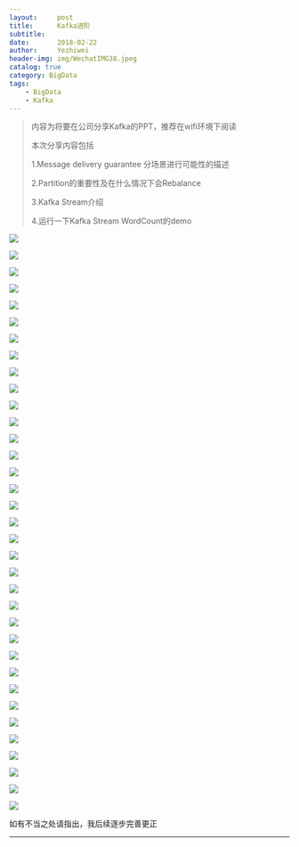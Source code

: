 ```yaml
---
layout:     post
title:      Kafka进阶
subtitle:   
date:       2018-02-22
author:     Yezhiwei
header-img: img/WechatIMG38.jpeg
catalog: true
category: BigData
tags:
    - BigData
    - Kafka
---
```


> 内容为将要在公司分享Kafka的PPT，推荐在wifi环境下阅读
> 
> 本次分享内容包括
> 
> 1.Message delivery guarantee 分场景进行可能性的描述
> 
> 2.Partition的重要性及在什么情况下会Rebalance
> 
> 3.Kafka Stream介绍
> 
> 4.运行一下Kafka Stream WordCount的demo
> 

![](https://tva2.sinaimg.cn/large/006tNc79ly1fopjxcmo4dj30sg0lcaa2.jpg)

![](https://ws2.sinaimg.cn/large/006tNc79ly1fopjy8swuij30sg0lc0sv.jpg)

![](https://tva2.sinaimg.cn/large/006tNc79ly1fopjyhci6cj30sg0lcgmi.jpg)

![](https://ws4.sinaimg.cn/large/006tNc79ly1fopjyo80a2j30sg0lcdgc.jpg)

![](https://ws2.sinaimg.cn/large/006tNc79ly1fopjyu12i5j30sg0lcdho.jpg)

![](https://tva2.sinaimg.cn/large/006tNc79ly1fopjz8ppijj30sg0lcwh6.jpg)

![](https://ws4.sinaimg.cn/large/006tNc79ly1fopjzft7gbj30sg0lcaab.jpg)

![](https://tva2.sinaimg.cn/large/006tNc79ly1fopjzp9oxsj30sg0lc40g.jpg)

![](https://tva2.sinaimg.cn/large/006tNc79ly1fopjzz2j16j30sg0lcq4k.jpg)

![](https://ws4.sinaimg.cn/large/006tNc79ly1fopk068i0dj30sg0lcgmt.jpg)

![](https://ws2.sinaimg.cn/large/006tNc79ly1fopk0fczmwj30sg0lcq3a.jpg)

![](https://ws4.sinaimg.cn/large/006tNc79ly1fopk0nne51j30sg0lcwet.jpg)

![](https://ws4.sinaimg.cn/large/006tNc79ly1fopk0u7xvfj30sg0lcaav.jpg)

![](https://tva2.sinaimg.cn/large/006tNc79ly1fopk13zptzj30sg0lc750.jpg)

![](https://ws4.sinaimg.cn/large/006tNc79ly1fopk1c6nbpj30sg0lc0tk.jpg)

![](https://tva2.sinaimg.cn/large/006tNc79ly1fopk1l8mvdj30sg0lcjrn.jpg)

![](https://tva2.sinaimg.cn/large/006tNc79ly1fopk1y6stmj30sg0lc0t9.jpg)

![](https://ws2.sinaimg.cn/large/006tNc79ly1fopk29viywj30sg0lcmyg.jpg)

![](https://ws2.sinaimg.cn/large/006tNc79ly1fopk2htikzj30sg0lc41d.jpg)

![](https://tva2.sinaimg.cn/large/006tNc79ly1fopk2rtyigj30sg0lcdhb.jpg)

![](https://tva2.sinaimg.cn/large/006tNc79ly1fopk3yj9olj30sg0lcgnb.jpg)

![](https://tva2.sinaimg.cn/large/006tNc79ly1fopk44mq4tj30sg0lcdhf.jpg)

![](https://ws2.sinaimg.cn/large/006tNc79ly1fopk4a4g2oj30sg0lcmz7.jpg)

![](https://ws4.sinaimg.cn/large/006tNc79ly1fopk4ge7kaj30sg0lcdhb.jpg)

![](https://ws2.sinaimg.cn/large/006tNc79ly1fopk4naoefj30sg0lcmyl.jpg)

![](https://ws2.sinaimg.cn/large/006tNc79ly1fopk4y718sj30sg0lcta9.jpg)

![](https://ws2.sinaimg.cn/large/006tNc79ly1fopk5538zbj30sg0lcwfz.jpg)

![](https://tva2.sinaimg.cn/large/006tNc79ly1fopk5azmfwj30sg0lcmxe.jpg)

![](https://ws2.sinaimg.cn/large/006tNc79ly1fopk5n54uwj30sg0lc75c.jpg)

![](https://ws4.sinaimg.cn/large/006tNc79ly1fopk5srgmoj30sg0lcgn1.jpg)

![](https://ws2.sinaimg.cn/large/006tNc79ly1fopk5zabefj30sg0lcq4f.jpg)

![](https://ws4.sinaimg.cn/large/006tNc79ly1fopk67afw8j30sg0lcgn3.jpg)

![](https://tva2.sinaimg.cn/large/006tNc79ly1fopk6dqr0aj30sg0lcdh9.jpg)

![](https://ws2.sinaimg.cn/large/006tNc79ly1fopk6ktm5kj30sg0lcjsl.jpg)

![](https://ws4.sinaimg.cn/large/006tNc79ly1fopk6rk37yj30sg0lcdfo.jpg)

如有不当之处请指出，我后续逐步完善更正

***






